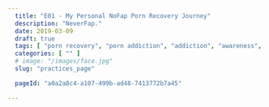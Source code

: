 ```yaml
---
  title: "E01 - My Personal NoFap Porn Recovery Journey"
  description: "NeverFap."
  date: 2019-03-09
  draft: true
  tags: [ "porn recovery", "porn addiction", "addiction", "awareness", "nofap", "neverfap", "neverfap deluxe", "neverfap basics", "nofap podcast", "neverfap podcast", "neverfap deluxe podcast" ]
  categories: [ "" ]
  # image: "/images/face.jpg"
  slug: "practices_page"

  pageId: "a0a2a8c4-a107-499b-ad48-7413772b7a45"

---
```

